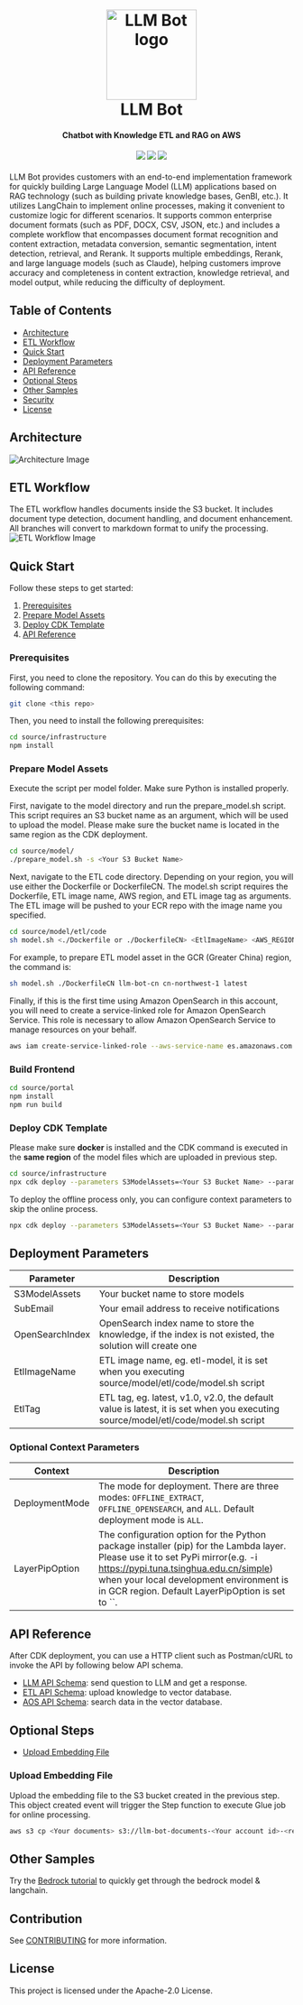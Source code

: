 <h1 align="center">
  <a name="logo"><img src="https://llm-bot-with-rag.s3.amazonaws.com/llm-bot-logo.png" alt="LLM Bot logo" width="160"></a>
  <br>
  LLM Bot
</h1>
<h4 align="center">Chatbot with Knowledge ETL and RAG on AWS</h4>
<div align="center">
  <h4>
    <a href="https://github.com/aws-samples/llm-bot/stargazers"><img src="https://img.shields.io/github/stars/aws-samples/llm-bot.svg?style=plasticr"/></a>
    <a href="https://github.com/aws-samples/llm-bot/commits/main"><img src="https://img.shields.io/github/last-commit/aws-samples/llm-bot.svg?style=plasticr"/></a>
    <a href="https://opensource.org/licenses/MIT"><img src="https://img.shields.io/badge/License-Apache%202.0-yellow.svg"></a>

  </h4>
</div>

LLM Bot provides customers with an end-to-end implementation framework for quickly building Large Language Model (LLM) applications based on RAG technology (such as building private knowledge bases, GenBI, etc.). It utilizes LangChain to implement online processes, making it convenient to customize logic for different scenarios. It supports common enterprise document formats (such as PDF, DOCX, CSV, JSON, etc.) and includes a complete workflow that encompasses document format recognition and content extraction, metadata conversion, semantic segmentation, intent detection, retrieval, and Rerank. It supports multiple embeddings, Rerank, and large language models (such as Claude), helping customers improve accuracy and completeness in content extraction, knowledge retrieval, and model output, while reducing the difficulty of deployment.

## Table of Contents
- [Architecture](#architecture)
- [ETL Workflow](#etl-workflow)
- [Quick Start](#quick-start)
- [Deployment Parameters](#deployment-parameters)
- [API Reference](#api-reference)
- [Optional Steps](#optional-steps)
- [Other Samples](#other-samples)
- [Security](#security)
- [License](#license)

## Architecture
![Architecture Image](https://github.com/aws-samples/llm-bot/assets/23544182/f1b52f91-cc20-409b-bb28-8e7810e34543)

## ETL Workflow
The ETL workflow handles documents inside the S3 bucket. It includes document type detection, document handling, and document enhancement. All branches will convert to markdown format to unify the processing.
![ETL Workflow Image](https://github.com/aws-samples/llm-bot/assets/23544182/f35915ee-69ef-4f15-af83-e0df1d1249be)

## Quick Start
Follow these steps to get started:

1. [Prerequisites](#prerequisites)
2. [Prepare Model Assets](#prepare-model-assets)
3. [Deploy CDK Template](#deploy-cdk-template)
4. [API Reference](#api-reference)

### Prerequisites
First, you need to clone the repository. You can do this by executing the following command:
```bash
git clone <this repo>
```

Then, you need to install the following prerequisites:
```bash
cd source/infrastructure
npm install
```

### Prepare Model Assets
Execute the script per model folder. Make sure Python is installed properly.

First, navigate to the model directory and run the prepare_model.sh script. This script requires an S3 bucket name as an argument, which will be used to upload the model. Please make sure the bucket name is located in the same region as the CDK deployment.

```bash
cd source/model/
./prepare_model.sh -s <Your S3 Bucket Name>
```

Next, navigate to the ETL code directory. Depending on your region, you will use either the Dockerfile or DockerfileCN. The model.sh script requires the Dockerfile, ETL image name, AWS region, and ETL image tag as arguments. The ETL image will be pushed to your ECR repo with the image name you specified.

```bash
cd source/model/etl/code
sh model.sh <./Dockerfile or ./DockerfileCN> <EtlImageName> <AWS_REGION> <EtlImageTag>
```

For example, to prepare ETL model asset in the GCR (Greater China) region, the command is:

```bash
sh model.sh ./DockerfileCN llm-bot-cn cn-northwest-1 latest
```

Finally, if this is the first time using Amazon OpenSearch in this account, you will need to create a service-linked role for Amazon OpenSearch Service. This role is necessary to allow Amazon OpenSearch Service to manage resources on your behalf.

```bash
aws iam create-service-linked-role --aws-service-name es.amazonaws.com
```
### Build Frontend

```bash
cd source/portal
npm install
npm run build
```

### Deploy CDK Template
Please make sure **docker** is installed and the CDK command is executed in the **same region** of the model files which are uploaded in previous step. 

```bash
cd source/infrastructure
npx cdk deploy --parameters S3ModelAssets=<Your S3 Bucket Name> --parameters SubEmail=<Your email address> --parameters EtlImageName=<Your ETL model name> --parameters ETLTag=<Your ETL tag name>
```

To deploy the offline process only, you can configure context parameters to skip the online process. 

```bash
npx cdk deploy --parameters S3ModelAssets=<Your S3 Bucket Name> --parameters SubEmail=<Your email address> --parameters EtlImageName=<Your ETL model name> --parameters ETLTag=<Your ETL tag name> --context DeploymentMode="OFFLINE_EXTRACT"
```

## Deployment Parameters
| Parameter | Description |
|-|-|
| S3ModelAssets | Your bucket name to store models |
| SubEmail | Your email address to receive notifications |
| OpenSearchIndex | OpenSearch index name to store the knowledge, if the index is not existed, the solution will create one |
| EtlImageName | ETL image name, eg. etl-model, it is set when you executing source/model/etl/code/model.sh script |
| EtlTag | ETL tag, eg. latest, v1.0, v2.0, the default value is latest, it is set when you executing source/model/etl/code/model.sh script |


### Optional Context Parameters

| Context | Description |
|---------|-------------|
| DeploymentMode | The mode for deployment. There are three modes: `OFFLINE_EXTRACT`, `OFFLINE_OPENSEARCH`, and `ALL`. Default deployment mode is `ALL`. |
| LayerPipOption | The configuration option for the Python package installer (pip) for the Lambda layer. Please use it to set PyPi mirror(e.g. -i https://pypi.tuna.tsinghua.edu.cn/simple) when your local development environment is in GCR region. Default LayerPipOption is set to ``. |


## API Reference
After CDK deployment, you can use a HTTP client such as Postman/cURL to invoke the API by following below API schema. 
- [LLM API Schema](https://github.com/aws-samples/llm-bot/tree/main/docs/LLM_API_SCHEMA.md): send question to LLM and get a response.
- [ETL API Schema](https://github.com/aws-samples/llm-bot/tree/main/docs/ETL_API_SCHEMA.md): upload knowledge to vector database.
- [AOS API Schema](https://github.com/aws-samples/llm-bot/tree/main/docs/AOS_API_SCHEMA.md): search data in the vector database.

## Optional Steps
- [Upload Embedding File](#upload-embedding-file)

### Upload Embedding File
Upload the embedding file to the S3 bucket created in the previous step. This object created event will trigger the Step function to execute Glue job for online processing.

```bash
aws s3 cp <Your documents> s3://llm-bot-documents-<Your account id>-<region>/<Your S3 bucket prefix>/
```

## Other Samples
Try the [Bedrock tutorial](https://github.com/aws-samples/llm-bot/blob/main/sample/bedrock-tuturial.ipynb) to quickly get through the bedrock model & langchain.

## Contribution
See [CONTRIBUTING](CONTRIBUTING.md#security-issue-notifications) for more information.

## License
This project is licensed under the Apache-2.0 License.